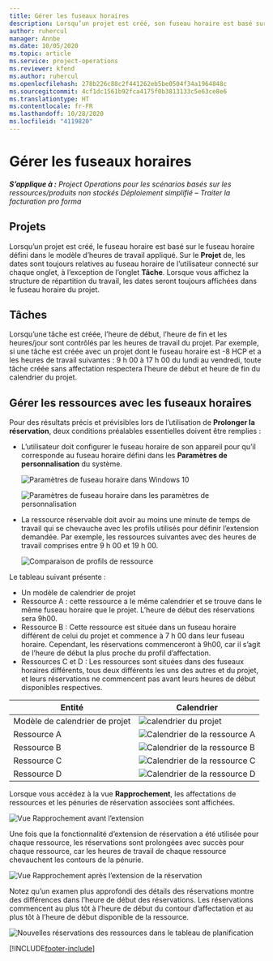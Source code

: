 ```yaml
---
title: Gérer les fuseaux horaires
description: Lorsqu’un projet est créé, son fuseau horaire est basé sur le fuseau horaire défini dans le modèle d’heures de travail appliqué.
author: ruhercul
manager: Annbe
ms.date: 10/05/2020
ms.topic: article
ms.service: project-operations
ms.reviewer: kfend
ms.author: ruhercul
ms.openlocfilehash: 278b226c88c2f441262eb5be0504f34a1964848c
ms.sourcegitcommit: 4cf1dc1561b92fca4175f0b3813133c5e63ce8e6
ms.translationtype: HT
ms.contentlocale: fr-FR
ms.lasthandoff: 10/28/2020
ms.locfileid: "4119820"
---
```

# <a name="manage-time-zones"></a>Gérer les fuseaux horaires

_**S’applique à :** Project Operations pour les scénarios basés sur les ressources/produits non stockés Déploiement simplifié – Traiter la facturation pro forma_


## <a name="projects"></a>Projets

Lorsqu’un projet est créé, le fuseau horaire est basé sur le fuseau horaire défini dans le modèle d’heures de travail appliqué. Sur le **Projet** de, les dates sont toujours relatives au fuseau horaire de l’utilisateur connecté sur chaque onglet, à l’exception de l’onglet **Tâche**. Lorsque vous affichez la structure de répartition du travail, les dates seront toujours affichées dans le fuseau horaire du projet.

## <a name="tasks"></a>Tâches

Lorsqu’une tâche est créée, l’heure de début, l’heure de fin et les heures/jour sont contrôlés par les heures de travail du projet. Par exemple, si une tâche est créée avec un projet dont le fuseau horaire est -8 HCP et a les heures de travail suivantes : 9 h 00 à 17 h 00 du lundi au vendredi, toute tâche créée sans affectation respectera l’heure de début et heure de fin du calendrier du projet.

## <a name="manage-resources-with-time-zones"></a>Gérer les ressources avec les fuseaux horaires

Pour des résultats précis et prévisibles lors de l’utilisation de **Prolonger la réservation**, deux conditions préalables essentielles doivent être remplies :  

- L’utilisateur doit configurer le fuseau horaire de son appareil pour qu’il corresponde au fuseau horaire défini dans les **Paramètres de personnalisation** du système.
 
  ![Paramètres de fuseau horaire dans Windows 10](media/reconcile-assignments-03.png)

  ![Paramètres de fuseau horaire dans les paramètres de personnalisation](media/reconcile-assignments-04.png)
 
- La ressource réservable doit avoir au moins une minute de temps de travail qui se chevauche avec les profils utilisés pour définir l’extension demandée. Par exemple, les ressources suivantes avec des heures de travail comprises entre 9 h 00 et 19 h 00. 

  ![Comparaison de profils de ressource](media/reconcile-assignments-05.png)

Le tableau suivant présente :

- Un modèle de calendrier de projet
- Ressource A : cette ressource a le même calendrier et se trouve dans le même fuseau horaire que le projet. L’heure de début des réservations sera 9h00.
- Ressource B : Cette ressource est située dans un fuseau horaire différent de celui du projet et commence à 7 h 00 dans leur fuseau horaire. Cependant, les réservations commenceront à 9h00, car il s’agit de l’heure de début la plus proche du profil d’affectation.
- Ressources C et D : Les ressources sont situées dans des fuseaux horaires différents, tous deux différents les uns des autres et du projet, et leurs réservations ne commencent pas avant leurs heures de début disponibles respectives.

|Entité  |Calendrier  |
|-|-|
|Modèle de calendrier de projet   | ![calendrier du projet](media/reconcile-assignments-06.png) |
|Ressource A  | ![Calendrier de la ressource A](media/reconcile-assignments-06.png) |
|Ressource B  |  ![Calendrier de la ressource B](media/reconcile-assignments-07.png) |
|Ressource C  |  ![Calendrier de la ressource C](media/reconcile-assignments-08.png) |
|Ressource D  | ![Calendrier de la ressource D](media/reconcile-assignments-09.png)  |
 
Lorsque vous accédez à la vue **Rapprochement**, les affectations de ressources et les pénuries de réservation associées sont affichées.

![Vue Rapprochement avant l’extension](media/reconcile-assignments-10.png)

Une fois que la fonctionnalité d’extension de réservation a été utilisée pour chaque ressource, les réservations sont prolongées avec succès pour chaque ressource, car les heures de travail de chaque ressource chevauchent les contours de la pénurie.

![Vue Rapprochement après l’extension de la réservation](media/reconcile-assignments-11.png) 

Notez qu’un examen plus approfondi des détails des réservations montre des différences dans l’heure de début des réservations. Les réservations commencent au plus tôt à l’heure de début du contour d’affectation et au plus tôt à l’heure de début disponible de la ressource.

![Nouvelles réservations des ressources dans le tableau de planification](media/reconcile-assignments-12.png)


[!INCLUDE[footer-include](../includes/footer-banner.md)]
